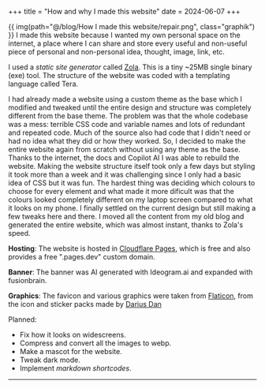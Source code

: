 +++
title = "How and why I made this website"
date = 2024-06-07
+++

{{ img(path="@/blog/How I made this website/repair.png", class="graphik") }} I made this website because I wanted my own personal space on the internet, a place where I can share and store every useful and non-useful piece of personal and non-personal idea, thought, image, link, etc.

I used a *static site generator* called [Zola](https://www.getzola.org/). This is a tiny ~25MB single binary (exe) tool. The structure of the website was coded with a templating language called Tera.

I had already made a website using a custom theme as the base which I modified and tweaked until the entire design and structure was completely different from the base theme. The problem was that the whole codebase was a mess: terrible CSS  code and variable names and lots of redundant and repeated code. Much of the source also had code that I didn't need or had no idea what they did or how they worked. 
So, I decided to make the entire website again from scratch without using any theme as the base. Thanks to the internet, the docs and Copilot AI I was able to rebuild the website. Making the website structure itself took only a few days but styling it took more than a week and it was challenging since I only had a basic idea of CSS but it was fun. The hardest thing was deciding which colours to choose for every element and what made it more dificult was that the colours looked completely different on my laptop screen compared to what it looks on my phone. I finally settled on the current design but still making a few tweaks here and there. I moved all the content from my old blog and generated the entire website, which was almost instant, thanks to Zola's speed.

**Hosting**: The website is hosted in [Cloudflare Pages](https://pages.cloudflare.com/), which is free and also provides a free ".pages.dev" custom domain.

**Banner**: The banner was AI generated with Ideogram.ai and expanded with fusionbrain.

**Graphics**: The favicon and various graphics were taken from [Flaticon](https://www.flaticon.com/), from the icon and sticker packs made by [Darius Dan](https://www.flaticon.com/authors/darius-dan)

 Planned: 
- Fix how it looks on widescreens. 
- Compress and convert all the images to webp.
- Make a mascot for the website.
- Tweak dark mode.
- Implement *markdown shortcodes*.
------------

<!--

1. Colour differences
-->

